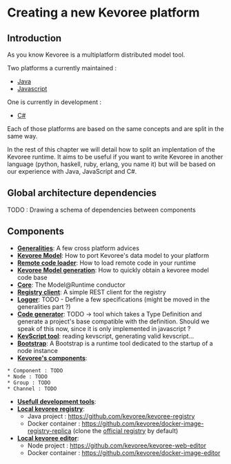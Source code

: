 # Creating a new Kevoree platform
## Introduction
As you know Kevoree is a multiplatform distributed model tool.

Two platforms a currently maintained :
 * [Java](https://github.com/dukeboard/kevoree)
 * [Javascript](https://github.com/kevoree/kevoree-js)

One is currently in development :
 * [C#](https://github.com/kevoree/kevoree-dotnet)

Each of those platforms are based on the same concepts and are split in the same way.

In the rest of this chapter we will detail how to split an implentation of the Kevoree runtime. It aims to be useful if you want to write Kevoree in another language (python, haskell, ruby, erlang, you name it) but will be based on our experience with Java, JavaScript and C#.

## Global architecture dependencies
TODO : Drawing a schema of dependencies between components

## Components
 * **[Generalities](generalities.md)**: A few cross platform advices
 * **[Kevoree Model](model.md)**: How to port Kevoree's data model to your platform
 * **[Remote code loader](remote_code_loader.md)**: How to load remote code in your runtime
 * **[Kevoree Model generation](model_generator.md)**: How to quickly obtain a kevoree model code base
 * **[Core](core.md)**: The Model@Runtime conductor
 * **[Registry client](registry_client.md)**: A simple REST client for the registry
 * **[Logger]()**: TODO - Define a few specifications (might be moved in the generalities part ?)
 * **[Code generator]()**: TODO -> tool which takes a Type Definition and generate a project's base compatible with the definition. Should we speak of this now, since it is only implemented in javascript ?
 * **[KevScript tool](kevscript.md)**: reading kevscript, generating valid kevscript...
 * **[Bootstrap](bootstrap.md)**: A Bootstrap is a runtime tool dedicated to the startup of a node instance
 * **[Kevoree's components]()**:
 <!---
Should we define a strict way to implement this (using annotation...) or just explaining that it is necessary to implement and document something powerful enought to express everything allowed by the model ?
 -->
    * Component : TODO
    * Node : TODO
    * Group : TODO
    * Channel : TODO
 * **[Usefull development tools]()**:
  * **[Local kevoree registry]()**:
    * Java project : https://github.com/kevoree/kevoree-registry
    * Docker container : https://github.com/kevoree/docker-image-registry-replica (clone the [official registry](http://registry.kevoree.org) by default)
  * **[Local kevoree editor]()**:
    * Node project : https://github.com/kevoree/kevoree-web-editor
    * Docker container : https://github.com/kevoree/docker-image-editor
